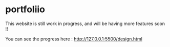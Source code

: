 # portfoliio

This website is still work in progress, and will be having more features soon !! 

You can see the progress here : http://127.0.0.1:5500/design.html
